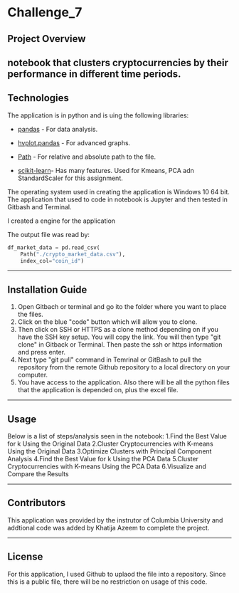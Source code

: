# Challenge_7
## Project Overview
notebook that clusters cryptocurrencies by their performance in different time periods.
---

## Technologies

The application is in python and is uing the following libraries:



* [pandas](https://pandas-profiling.github.io/pandas-profiling/docs/master/index.html) - For data analysis.

* [hvplot.pandas](https://github.com/holoviz/hvplot) - For advanced graphs.

* [Path](https://github.com/jaraco/path) - For relative and absolute path to the file.

* [scikit-learn](https://github.com/scikit-learn/scikit-learn)- Has many features. Used for Kmeans, PCA adn StandardScaler for this assignment. 


The operating system used in creating the application is Windows 10 64 bit. The application that used to code in notebook is Jupyter and then tested in Gitbash and Terminal. 

I created a engine for the application

The output file was read by:

```python
df_market_data = pd.read_csv(
    Path("./crypto_market_data.csv"),
    index_col="coin_id")
```
---

## Installation Guide

1. Open Gitbach or terminal and go ito the folder where you want to place the files.
2. Click on the blue "code" button which will allow you to clone.![<Code button in Github>]()
3. Then click on SSH or HTTPS as a clone method depending on if you have the SSH key setup. You will copy the link. You will then type "git clone" in Gitback or Terminal. Then paste the ssh or https information and press enter.
4. Next type "git pull" command in Temrinal or GitBash to pull the repository from the remote Github repository to a local directory on your computer.
5. You have access to the application. Also there will be all the python files that the application is depended on,  plus the excel file. 

---

## Usage

Below is a list of steps/analysis seen in the notebook:
    1.Find the Best Value for k Using the Original Data
    2.Cluster Cryptocurrencies with K-means Using the Original Data
    3.Optimize Clusters with Principal Component Analysis
    4.Find the Best Value for k Using the PCA Data
    5.Cluster Cryptocurrencies with K-means Using the PCA Data
    6.Visualize and Compare the Results

---

## Contributors

This application was provided by the instrutor of Columbia University and addtional code was added by Khatija Azeem to complete the project.

---

## License

For this application, I used Github to uplaod the file into a repository. Since this is a public file, there will be no restriction on usage of this code. 
